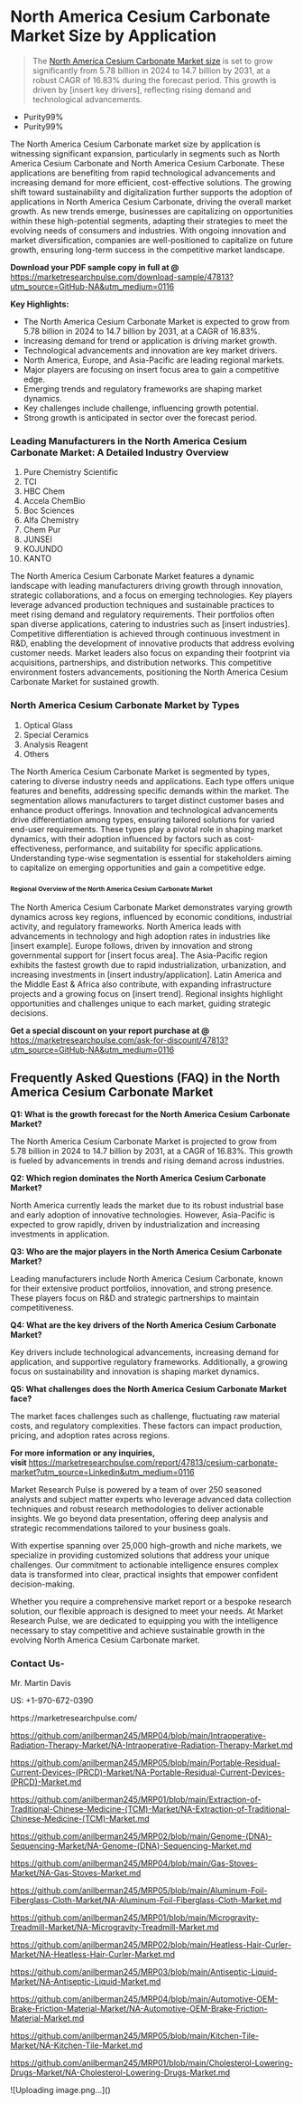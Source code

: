 <h1>North America Cesium Carbonate Market&nbsp;Size by Application</h1><blockquote><p>The <a href="https://marketresearchpulse.com/download-sample/47813?utm_source=GitHub-NA&amp;utm_medium=0116">North America Cesium Carbonate Market size</a> is set to grow significantly from 5.78 billion in 2024 to 14.7 billion by 2031, at a robust CAGR of 16.83% during the forecast period. This growth is driven by [insert key drivers], reflecting rising demand and technological advancements.</p></blockquote><ul><li>Purity99%<li> Purity99%</li></ul><p>The North America Cesium Carbonate market size by application is witnessing significant expansion, particularly in segments such as North America Cesium Carbonate and North America Cesium Carbonate. These applications are benefiting from rapid technological advancements and increasing demand for more efficient, cost-effective solutions. The growing shift toward sustainability and digitalization further supports the adoption of applications in North America Cesium Carbonate, driving the overall market growth. As new trends emerge, businesses are capitalizing on opportunities within these high-potential segments, adapting their strategies to meet the evolving needs of consumers and industries. With ongoing innovation and market diversification, companies are well-positioned to capitalize on future growth, ensuring long-term success in the competitive market landscape.</p><p><strong>Download your PDF sample copy in full at @ </strong><a href="https://marketresearchpulse.com/download-sample/47813?utm_source=GitHub-NA&amp;utm_medium=0116">https://marketresearchpulse.com/download-sample/47813?utm_source=GitHub-NA&amp;utm_medium=0116</a></p><p><strong>Key Highlights: </strong></p><ul><li>The North America Cesium Carbonate Market is expected to grow from 5.78 billion in 2024 to 14.7 billion by 2031, at a CAGR of 16.83%.</li><li>Increasing demand for trend or application is driving market growth.</li><li>Technological advancements and innovation are key market drivers.</li><li>North America, Europe, and Asia-Pacific are leading regional markets.</li><li>Major players are focusing on insert focus area to gain a competitive edge.</li><li>Emerging trends and regulatory frameworks are shaping market dynamics.</li><li>Key challenges include challenge, influencing growth potential.</li><li>Strong growth is anticipated in sector over the forecast period.</li></ul><h3>Leading Manufacturers in the North America Cesium Carbonate Market: A Detailed Industry Overview</h3><ol><li>Pure Chemistry Scientific</li><li>TCI</li><li>HBC Chem</li><li>Accela ChemBio</li><li>Boc Sciences</li><li>Alfa Chemistry</li><li>Chem Pur</li><li>JUNSEI</li><li>KOJUNDO</li><li>KANTO</li></ol><div class="flex max-w-full flex-col flex-grow"><div class="min-h-8 text-message flex w-full flex-col items-end gap-2 whitespace-normal break-words [.text-message+&amp;]:mt-5" dir="auto" data-message-author-role="assistant" data-message-id="fd8432e4-4910-450d-b182-61b7bfb0a01f" data-message-model-slug="gpt-4o"><div class="flex w-full flex-col gap-1 empty:hidden first:pt-[3px]"><div class="markdown prose w-full break-words dark:prose-invert light"><p>The North America Cesium Carbonate Market features a dynamic landscape with leading manufacturers driving growth through innovation, strategic collaborations, and a focus on emerging technologies. Key players leverage advanced production techniques and sustainable practices to meet rising demand and regulatory requirements. Their portfolios often span diverse applications, catering to industries such as [insert industries]. Competitive differentiation is achieved through continuous investment in R&amp;D, enabling the development of innovative products that address evolving customer needs. Market leaders also focus on expanding their footprint via acquisitions, partnerships, and distribution networks. This competitive environment fosters advancements, positioning the North America Cesium Carbonate Market for sustained growth.</p></div></div></div></div><h3>North America Cesium Carbonate Market by Types</h3><ol><li>Optical Glass<li> Special Ceramics<li> Analysis Reagent<li> Others</li></ol><div class="flex max-w-full flex-col flex-grow"><div class="min-h-8 text-message flex w-full flex-col items-end gap-2 whitespace-normal break-words [.text-message+&amp;]:mt-5" dir="auto" data-message-author-role="assistant" data-message-id="084470be-0bb7-4664-bddf-5156b4f41249" data-message-model-slug="gpt-4o-mini"><div class="flex w-full flex-col gap-1 empty:hidden first:pt-[3px]"><div class="markdown prose w-full break-words dark:prose-invert light"><p>The North America Cesium Carbonate Market is segmented by types, catering to diverse industry needs and applications. Each type offers unique features and benefits, addressing specific demands within the market. The segmentation allows manufacturers to target distinct customer bases and enhance product offerings. Innovation and technological advancements drive differentiation among types, ensuring tailored solutions for varied end-user requirements. These types play a pivotal role in shaping market dynamics, with their adoption influenced by factors such as cost-effectiveness, performance, and suitability for specific applications. Understanding type-wise segmentation is essential for stakeholders aiming to capitalize on emerging opportunities and gain a competitive edge.</p></div></div></div></div><h3><span style="font-size: 11px;">Regional Overview of the North America Cesium Carbonate Market</span></h3><div class="flex max-w-full flex-col flex-grow"><div class="min-h-8 text-message flex w-full flex-col items-end gap-2 whitespace-normal break-words [.text-message+&amp;]:mt-5" dir="auto" data-message-author-role="assistant" data-message-id="e9038762-ce64-4e30-91c9-9bd413514231" data-message-model-slug="gpt-4o-mini"><div class="flex w-full flex-col gap-1 empty:hidden first:pt-[3px]"><div class="markdown prose w-full break-words dark:prose-invert light"><p>The North America Cesium Carbonate Market demonstrates varying growth dynamics across key regions, influenced by economic conditions, industrial activity, and regulatory frameworks. North America leads with advancements in technology and high adoption rates in industries like [insert example]. Europe follows, driven by innovation and strong governmental support for [insert focus area]. The Asia-Pacific region exhibits the fastest growth due to rapid industrialization, urbanization, and increasing investments in [insert industry/application]. Latin America and the Middle East &amp; Africa also contribute, with expanding infrastructure projects and a growing focus on [insert trend]. Regional insights highlight opportunities and challenges unique to each market, guiding strategic decisions.</p></div></div></div></div><p><strong>Get a special discount on your report purchase at @ </strong><a href="https://marketresearchpulse.com/ask-for-discount/47813?utm_source=GitHub-NA&amp;utm_medium=0116">https://marketresearchpulse.com/ask-for-discount/47813?utm_source=GitHub-NA&amp;utm_medium=0116</a></p><h2>Frequently Asked Questions (FAQ) in the North America Cesium Carbonate Market</h2><p><strong>Q1: What is the growth forecast for the North America Cesium Carbonate Market?</strong></p><p>The North America Cesium Carbonate Market is projected to grow from 5.78 billion in 2024 to 14.7 billion by 2031, at a CAGR of 16.83%. This growth is fueled by advancements in trends and rising demand across industries.</p><p><strong>Q2: Which region dominates the North America Cesium Carbonate Market?</strong></p><p>North America currently leads the market due to its robust industrial base and early adoption of innovative technologies. However, Asia-Pacific is expected to grow rapidly, driven by industrialization and increasing investments in application.</p><p><strong>Q3: Who are the major players in the North America Cesium Carbonate Market?</strong></p><p>Leading manufacturers include North America Cesium Carbonate, known for their extensive product portfolios, innovation, and strong presence. These players focus on R&amp;D and strategic partnerships to maintain competitiveness.</p><p><strong>Q4: What are the key drivers of the North America Cesium Carbonate Market?</strong></p><p>Key drivers include technological advancements, increasing demand for application, and supportive regulatory frameworks. Additionally, a growing focus on sustainability and innovation is shaping market dynamics.</p><p><strong>Q5: What challenges does the North America Cesium Carbonate Market face?</strong></p><p>The market faces challenges such as challenge, fluctuating raw material costs, and regulatory complexities. These factors can impact production, pricing, and adoption rates across regions.</p><p><strong>For more information or any inquiries, visit&nbsp;</strong><a href="https://marketresearchpulse.com/report/47813/cesium-carbonate-market?utm_source=Linkedin&utm_medium=0116">https://marketresearchpulse.com/report/47813/cesium-carbonate-market?utm_source=Linkedin&utm_medium=0116</a></p><p>Market Research Pulse is powered by a team of over 250 seasoned analysts and subject matter experts who leverage advanced data collection techniques and robust research methodologies to deliver actionable insights. We go beyond data presentation, offering deep analysis and strategic recommendations tailored to your business goals.</p><p>With expertise spanning over 25,000 high-growth and niche markets, we specialize in providing customized solutions that address your unique challenges. Our commitment to actionable intelligence ensures complex data is transformed into clear, practical insights that empower confident decision-making.</p><p>Whether you require a comprehensive market report or a bespoke research solution, our flexible approach is designed to meet your needs. At Market Research Pulse, we are dedicated to equipping you with the intelligence necessary to stay competitive and achieve sustainable growth in the evolving North America Cesium Carbonate market.</p><h3><strong>Contact Us-</strong></h3><p>Mr. Martin Davis</p><p>US: +1-970-672-0390</p><p>https://marketresearchpulse.com/</p><p><a href="https://github.com/anilberman245/MRP04/blob/main/Intraoperative-Radiation-Therapy-Market/NA-Intraoperative-Radiation-Therapy-Market.md">https://github.com/anilberman245/MRP04/blob/main/Intraoperative-Radiation-Therapy-Market/NA-Intraoperative-Radiation-Therapy-Market.md</a></p><p><a href="https://github.com/anilberman245/MRP05/blob/main/Portable-Residual-Current-Devices-(PRCD)-Market/NA-Portable-Residual-Current-Devices-(PRCD)-Market.md">https://github.com/anilberman245/MRP05/blob/main/Portable-Residual-Current-Devices-(PRCD)-Market/NA-Portable-Residual-Current-Devices-(PRCD)-Market.md</a></p><p><a href="https://github.com/anilberman245/MRP01/blob/main/Extraction-of-Traditional-Chinese-Medicine-(TCM)-Market/NA-Extraction-of-Traditional-Chinese-Medicine-(TCM)-Market.md">https://github.com/anilberman245/MRP01/blob/main/Extraction-of-Traditional-Chinese-Medicine-(TCM)-Market/NA-Extraction-of-Traditional-Chinese-Medicine-(TCM)-Market.md</a></p><p><a href="https://github.com/anilberman245/MRP02/blob/main/Genome-(DNA)-Sequencing-Market/NA-Genome-(DNA)-Sequencing-Market.md">https://github.com/anilberman245/MRP02/blob/main/Genome-(DNA)-Sequencing-Market/NA-Genome-(DNA)-Sequencing-Market.md</a></p><p><a href="https://github.com/anilberman245/MRP04/blob/main/Gas-Stoves-Market/NA-Gas-Stoves-Market.md">https://github.com/anilberman245/MRP04/blob/main/Gas-Stoves-Market/NA-Gas-Stoves-Market.md</a></p><p><a href="https://github.com/anilberman245/MRP05/blob/main/Aluminum-Foil-Fiberglass-Cloth-Market/NA-Aluminum-Foil-Fiberglass-Cloth-Market.md">https://github.com/anilberman245/MRP05/blob/main/Aluminum-Foil-Fiberglass-Cloth-Market/NA-Aluminum-Foil-Fiberglass-Cloth-Market.md</a></p><p><a href="https://github.com/anilberman245/MRP01/blob/main/Microgravity-Treadmill-Market/NA-Microgravity-Treadmill-Market.md">https://github.com/anilberman245/MRP01/blob/main/Microgravity-Treadmill-Market/NA-Microgravity-Treadmill-Market.md</a></p><p><a href="https://github.com/anilberman245/MRP02/blob/main/Heatless-Hair-Curler-Market/NA-Heatless-Hair-Curler-Market.md">https://github.com/anilberman245/MRP02/blob/main/Heatless-Hair-Curler-Market/NA-Heatless-Hair-Curler-Market.md</a></p><p><a href="https://github.com/anilberman245/MRP03/blob/main/Antiseptic-Liquid-Market/NA-Antiseptic-Liquid-Market.md">https://github.com/anilberman245/MRP03/blob/main/Antiseptic-Liquid-Market/NA-Antiseptic-Liquid-Market.md</a></p><p><a href="https://github.com/anilberman245/MRP04/blob/main/Automotive-OEM-Brake-Friction-Material-Market/NA-Automotive-OEM-Brake-Friction-Material-Market.md">https://github.com/anilberman245/MRP04/blob/main/Automotive-OEM-Brake-Friction-Material-Market/NA-Automotive-OEM-Brake-Friction-Material-Market.md</a></p><p><a href="https://github.com/anilberman245/MRP05/blob/main/Kitchen-Tile-Market/NA-Kitchen-Tile-Market.md">https://github.com/anilberman245/MRP05/blob/main/Kitchen-Tile-Market/NA-Kitchen-Tile-Market.md</a></p><p><a href="https://github.com/anilberman245/MRP01/blob/main/Cholesterol-Lowering-Drugs-Market/NA-Cholesterol-Lowering-Drugs-Market.md">https://github.com/anilberman245/MRP01/blob/main/Cholesterol-Lowering-Drugs-Market/NA-Cholesterol-Lowering-Drugs-Market.md</a></p>
![Uploading image.png…]()
